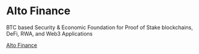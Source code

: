# Alto Finance

BTC based
Security & Economic Foundation
for Proof of Stake blockchains, DeFi, RWA, and Web3 Applications

[Alto Finance](https://www.alto.zone)






